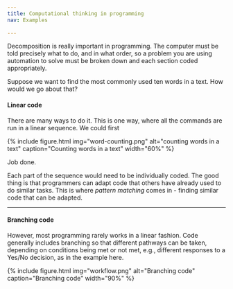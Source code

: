 ```yaml
---
title: Computational thinking in programming
nav: Examples
 
---
```


Decomposition is really important in programming. The computer must be told precisely what to do, and in what order, so a problem you are using automation to solve must be broken down and each section coded appropriately.

Suppose we want to find the most commonly used ten words in a text. How would we go about that?

#### Linear code

There are many ways to do it. This is one way, where all the commands are run in a linear sequence. We could first

{% include figure.html img="word-counting.png" alt="counting words in a text" caption="Counting words in a text" width="60%" %}

Job done.

Each part of the sequence would need to be individually coded. The good thing is that programmers can adapt code that others have already used to do similar tasks. This is where *pattern matching* comes in - finding similar code that can be adapted. 

--------

#### Branching code

However, most programming rarely works in a linear fashion. Code generally includes branching so that different pathways can be taken, depending on conditions being met or not met, e.g., different responses to a Yes/No decision, as in the example here.

{% include figure.html img="workflow.png" alt="Branching code" caption="Branching code" width="90%" %}
